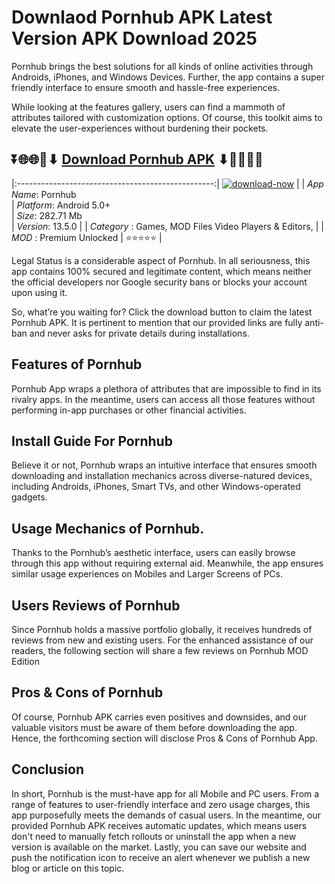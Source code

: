 # Downlaod Pornhub APK Latest Version APK Download 2025

Pornhub brings the best solutions for all kinds of online activities through Androids, iPhones, and Windows Devices. Further, the app contains a super friendly interface to ensure smooth and hassle-free experiences.

While looking at the features gallery, users can find a mammoth of attributes tailored with customization options. Of course, this toolkit aims to elevate the user-experiences without burdening their pockets.

## ⏬🌐🌐📌⬇ [Download Pornhub APK](https://newsloopy.com/pornhub-apk/) ⬇📌🌐🌐⏬

|:-------------------------------------------------:|
[![download-now](https://github.com/user-attachments/assets/22657e67-9d2d-46af-a41a-5d365d2ddc1f)](https://newsloopy.com/pornhub-apk/)  |
| *App Name*: Pornhub                     
| *Platform*: Android 5.0+                     
| *Size*: 282.71 Mb                                                  
| *Version*: 13.5.0    |
| *Category* : Games, MOD Files Video Players & Editors, |
| *MOD* : Premium Unlocked
| ⭐⭐⭐⭐⭐ |

Legal Status is a considerable aspect of Pornhub. In all seriousness, this app contains 100% secured and legitimate content, which means neither the official developers nor Google security bans or blocks your account upon using it. 

So, what’re you waiting for? Click the download button to claim the latest Pornhub APK. It is pertinent to mention that our provided links are fully anti-ban and never asks for private details during installations. 

## Features of Pornhub

Pornhub App wraps a plethora of attributes that are impossible to find in its rivalry apps. In the meantime, users can access all those features without performing in-app purchases or other financial activities.

## Install Guide For Pornhub

Believe it or not, Pornhub wraps an intuitive interface that ensures smooth downloading and installation mechanics across diverse-natured devices, including Androids, iPhones, Smart TVs, and other Windows-operated gadgets.

## Usage Mechanics of Pornhub. 

Thanks to the Pornhub’s aesthetic interface, users can easily browse through this app without requiring external aid. Meanwhile, the app ensures similar usage experiences on Mobiles and Larger Screens of PCs.

## Users Reviews of Pornhub

Since Pornhub holds a massive portfolio globally, it receives hundreds of reviews from new and existing users. For the enhanced assistance of our readers, the following section will share a few reviews on Pornhub MOD Edition

## Pros & Cons of Pornhub

Of course, Pornhub APK carries even positives and downsides, and our valuable visitors must be aware of them before downloading the app. Hence, the forthcoming section will disclose Pros & Cons of Pornhub App.

## Conclusion

In short, Pornhub is the must-have app for all Mobile and PC users. From a range of features to user-friendly interface and zero usage charges, this app purposefully meets the demands of casual users. In the meantime, our provided Pornhub APK receives automatic updates, which means users don't need to manually fetch rollouts or uninstall the app when a new version is available on the market. Lastly, you can save our website and push the notification icon to receive an alert whenever we publish a new blog or article on this topic. 

